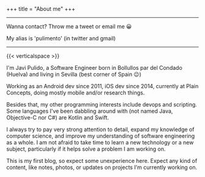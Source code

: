 +++
title = "About me"
+++


----

Wanna contact? Throw me a tweet or email me 😀

My alias is 'pulimento' (in twitter and gmail)

----

{{< verticalspace >}}

I'm Javi Pulido, a Software Engineer born in Bollullos par del Condado (Huelva) and living in Sevilla (best corner of Spain 😉)

Working as an Android dev since 2011, iOS dev since 2014, currently at Plain Concepts, doing mostly mobile and/or research things.

Besides that, my other programming interests include devops and scripting. Some languages I’ve been dabbling around with (not named Java, Objective-C nor C#) are Kotlin and Swift.

I always try to pay very strong attention to detail, expand my knowledge of computer science, and improve my understanding of software engineering as a whole. I am not afraid to take time to learn a new technology or a new subject, particularly if it helps solve a problem I am working on.

<!--
![This is my dog][1]
<small>My doggo, Curro</small>
-->



This is my first blog, so expect some unexperience here. Expect any kind of content, like notes, photos, or updates on projects I'm currently working on.

[1]: /img/curro.jpg
